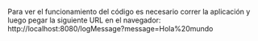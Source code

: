 Para ver el funcionamiento del código es necesario correr la aplicación y luego pegar la siguiente URL en el navegador: http://localhost:8080/logMessage?message=Hola%20mundo
